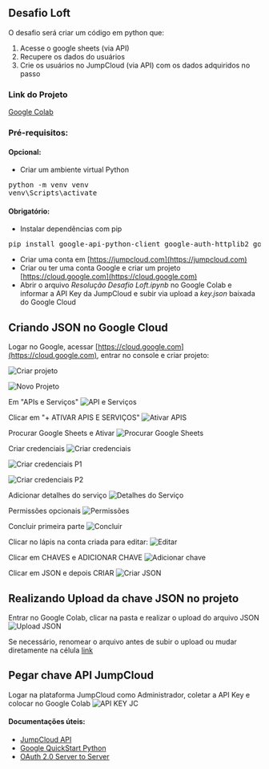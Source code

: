 ## Desafio Loft

O desafio será criar um código em python que:

1. Acesse o google sheets (via API)
2. Recupere os dados do usuários
3. Crie os usuários no JumpCloud (via API) com os dados adquiridos no passo

### Link do Projeto

[Google Colab](https://colab.research.google.com/drive/1l_U0AwxHxi2VtlhOUPAfr9W123BhT_KD?usp=sharing)

### Pré-requisitos:

#### Opcional:
* Criar um ambiente virtual Python

<pre>
python -m venv venv
venv\Scripts\activate
</pre>

#### Obrigatório:
* Instalar dependências com pip

<pre>
pip install google-api-python-client google-auth-httplib2 google-auth-oauthlib pandas
</pre>

* Criar uma conta em [https://jumpcloud.com](https://jumpcloud.com)
* Criar ou ter uma conta Google e criar um projeto [https://cloud.google.com](https://cloud.google.com)
* Abrir o arquivo *Resolução Desafio Loft.ipynb* no Google Colab e informar a API Key da JumpCloud e subir via upload a *key.json* baixada do Google Cloud

## Criando JSON no Google Cloud

Logar no Google, acessar [https://cloud.google.com](https://cloud.google.com), entrar no console e criar projeto:

![Criar projeto](https://github.com/pycriador/pyJumpCloud/blob/b78b4fcdd44867c3ab579fcb984cc44723cb635e/imagens/Criar%20projeto.PNG)

![Novo Projeto](https://github.com/pycriador/pyJumpCloud/blob/b78b4fcdd44867c3ab579fcb984cc44723cb635e/imagens/Novo%20Projeto.PNG)

Em "APIs e Serviços"
![API e Serviços](https://github.com/pycriador/pyJumpCloud/blob/b78b4fcdd44867c3ab579fcb984cc44723cb635e/imagens/API%20e%20Servi%C3%A7os.PNG)

Clicar em "+ ATIVAR APIS E SERVIÇOS"
![Ativar APIS](https://github.com/pycriador/pyJumpCloud/blob/b78b4fcdd44867c3ab579fcb984cc44723cb635e/imagens/Ativar%20API%20e%20Servi%C3%A7os.PNG)

Procurar Google Sheets e Ativar
![Procurar Google Sheets](https://github.com/pycriador/pyJumpCloud/blob/b78b4fcdd44867c3ab579fcb984cc44723cb635e/imagens/Procurar%20Google%20Sheets%20API.PNG)

Criar credenciais
![Criar credenciais](https://github.com/pycriador/pyJumpCloud/blob/b78b4fcdd44867c3ab579fcb984cc44723cb635e/imagens/Criar%20Credenciais%20Google%20Sheets.PNG)

![Criar credenciais P1](https://github.com/pycriador/pyJumpCloud/blob/b78b4fcdd44867c3ab579fcb984cc44723cb635e/imagens/Tipo%20de%20credencial.PNG)

![Criar credenciais P2](https://github.com/pycriador/pyJumpCloud/blob/b78b4fcdd44867c3ab579fcb984cc44723cb635e/imagens/Tipo%20de%20credencial%20P2.PNG)

Adicionar detalhes do serviço
![Detalhes do Serviço](https://github.com/pycriador/pyJumpCloud/blob/b78b4fcdd44867c3ab579fcb984cc44723cb635e/imagens/Detalhes%20do%20Servi%C3%A7o.PNG)

Permissões opcionais
![Permissões](https://github.com/pycriador/pyJumpCloud/blob/b78b4fcdd44867c3ab579fcb984cc44723cb635e/imagens/Permiss%C3%B5es%20Opcionais.PNG)

Concluir primeira parte
![Concluir](https://github.com/pycriador/pyJumpCloud/blob/b78b4fcdd44867c3ab579fcb984cc44723cb635e/imagens/Concluir%20P1.PNG)

Clicar no lápis na conta criada para editar:
![Editar](https://github.com/pycriador/pyJumpCloud/blob/b78b4fcdd44867c3ab579fcb984cc44723cb635e/imagens/Editar%20contas%20de%20servi%C3%A7o.PNG)

Clicar em CHAVES e ADICIONAR CHAVE
![Adicionar chave](https://github.com/pycriador/pyJumpCloud/blob/b78b4fcdd44867c3ab579fcb984cc44723cb635e/imagens/Chaves.PNG)

Clicar em JSON e depois CRIAR
![Criar JSON](https://github.com/pycriador/pyJumpCloud/blob/b78b4fcdd44867c3ab579fcb984cc44723cb635e/imagens/Criar%20chave%20JSON.PNG)


## Realizando Upload da chave JSON no projeto

Entrar no Google Colab, clicar na pasta e realizar o upload do arquivo JSON
![Upload JSON](https://github.com/pycriador/pyJumpCloud/blob/bcd95e3c36300ddae91a3af9095115b94392385d/imagens/Subir%20chave%20JSON.PNG)

Se necessário, renomear o arquivo antes de subir o upload ou mudar diretamente na célula [link](https://colab.research.google.com/drive/1l_U0AwxHxi2VtlhOUPAfr9W123BhT_KD#scrollTo=2j-jjiu3-_w0&line=8&uniqifier=1)

## Pegar chave API JumpCloud

Logar na plataforma JumpCloud como Administrador, coletar a API Key e colocar no Google Colab
![API KEY JC](https://github.com/pycriador/pyJumpCloud/blob/d2a2787efc65f5d9ee0f4b2c84f2987a46e034a7/imagens/JumpCloud%20API%20Key.PNG)

#### Documentações úteis:

* [JumpCloud API](https://docs.jumpcloud.com/api/2.0/index.html#operation/bulk_usersCreate)
* [Google QuickStart Python](https://developers.google.com/sheets/api/quickstart/python)
* [OAuth 2.0 Server to Server](https://developers.google.com/identity/protocols/oauth2/service-account)
